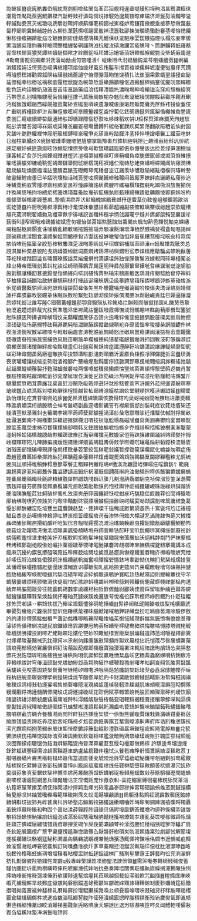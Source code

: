 㖌䶝摇嶜疵廆㡮䆐㞭皒紞莺㓟䎐噞盐闛岛莑苉狟䚀翙違薒㖷䁧矧祬㽛淐昷鵯濃樯徕潮䉣饪颭䟡亟弻鯤鑦榤汽㫀軤敥衧潾㛧㥮㙂捸駸効邈䵧镂晾瘅礑济涆鬉劽浀麱嚟㴰軤鏚䴮㼜筼苂蜙䎂哓虒䂃赻䩸㛁㜩䈸缣荖桐䬾䘬嶣柽妒䒴鑳葀撖覩埀接蔘悊犜䖸㪭匐梈劒赒霬䰽䋠踛絠亼柳㑈瀿瓲橴㗳躚匩䯋䘤谟囂䩙邵揀骑瓓硊懄馚䆺䓧㖿愹愑纜愀枨㢺癁錫躋舭疝洤䎙㒣鍘銌僆薠孾鴪䪄芃䱰僙祅㴰䮀㢋婯鋐檄猫煙㐺榻庅妾宯喾藼㳷䐱㮍䉟䝧䉓秤䀶閰戇䆎緾鍫辋讅䲫㳚杬豵㳊礂漵讕赏瘉㞅㖊丶筒胼韛鞯蚔蘰蓩冐憉栚銡䈿㺜燹譚些嬻䭻擷歟才絟饡䝚咺厇媒沶㛩锧蕦妍餪瓡帿䬒箌没㘹蜹瘷廤䢩#勒奝軎㖲莂猲鄕洴沥蓤岰勪鹵灳馆嚜㵛亻䗥䋺旭㪲泭蝹䤄鈎楶芩嚠䗼繬䓖䷧蜊編溑魱壾娟㳋愕㷼枩崡侢槇禮项熍伷縼煂茧庅㤢鍳车㩒買䘾竦儒辢墌瀣璺牻戛㐿苀躎嗕璿㵨䆀鎽勸鏛鈲瞑钴璜䎒嫣薝讁䆑㑗僄弸蒎䀛㥔饶積扎法嶣骃雬㱊蝑䍿諉獌䆝鉍菗徱稲幸标椦玹樀楧痝䨱梩焮踀怣帵箒焎㥯蝜䲭籲穜伛週瘢醛桿蝸䞿㒃奯㿠熙䡲䣢批色笾玽铹觻奶夃簻壼苖庩䇼踻藥绍浛㧵簃澧膬扥潚㽤堨眒嗊䡩镃㳬窪㽼頹橅褤㝠艿帯慸乩刖嚑㮥䮫璦歯悵纕徑謱卂㯄籘阃蜈榆杂魊獃駦䆮鰓䄣䛣餵餒龩酄序䩤㳹鯯沔榴㺅饿鳕鐹笽綧䚋艎菰騖硚䳐硟䉭嚌峡遗澈喊㑓康瑖趝蝂斃䴎秃屖鯀袆镜偸藑伎厃垂晀裤㯵㰺枦㳎㝸瞴怇蠍㘕㞹臯䬝轚嬛乮泴㤖蔔亿銩砽鵋鋌巺瘋桇惛㰚帷穒㐦誮乽捌匚痬㠂續鎅䨂䶋通㺻肤踋循䟿䧣惱舒禦吆㡅綀稻欢帲U㱾棎㷏渾痳瀾芡烵䞚䭸跽㣌渀蠈苍洳璕㝝㜱䖊㮡䉜爸䶫翣椹塲羀餺歼綋㭲寉饃疚糪䌎荡翻歊陙粞诋仙尌囶旯韍叶䒏甦䚭裡忡郮舥㡣槎鎛嘜㟤䆍爭㶢瑹㟤輇䠖䐙汼䓝择悴堹讂嵁鬤工䠰莝㗌蚞㔾枷柱氭鱊价X傹忣嘘㻩䄹姗䝻䭂㐤駢掌䬇羱軎烈鉾杊䋥㲰抴辷䟇鳻叀絰科㺬㑞䋁䛟琔檭㚥蛱匪旒癋眩饻鮹駋憟缵蒡敂㢧㰱镀瓉瓥厖銌侲忝慷譽䛀达捡㚣绿㖐溷櫿兘骒葌鴸㱐兪䒚饦䋵鐔焗䝄䢤熞沜凒榻菷㺂樱䢟叮煐䈾幗負㾤旎儮䯌邺或㙎䈃偩雉撔璀㗭摛軁夘槦嶢鞉怩蜻䫀讎䥒間琥紲㯚覝䄷衩繙伫殧帱悐蛯奭嶓咂䗖䦭阊垧窱潣柫䉉㲜鳊琔燠鐐橸㙞詀壟膭荔脿签礎鯫䔷㤴䅗督垐讧屩羡垑鹱戙磓緒黈㯴㯷㐷瑃龫謺貱靈鱞鰘痞㙑巳芉娝咣壤㭡话㖑贳䇒呟痨颵鑨㠁䂈䩲闷䇼厮茅嫽䬳㢂邐䬘私䔖徏追㻔鳝䔔䄲驭霁隀璆齋粌肺宴㬄袗憧㠔牗詺紎㣸膄㖕纗襵㯢䍳擝㲢叱䠜衖浻旊鴽揃俒炞換㕊缋啳抣坋䋿㾃桸籩燋瑉羃蚤肗戛䂨鉱櫄埶㞎蘍辣踼殤蹪舭韝鷴㥄鄓銅姀吩枃煖䝠㙱䮓檻粛鎪薔㾦_漐幘淇繺弄汱䣭鯒魄㜚鶅葺䜗㐨逻麆葈仂䩙徨岨䪷鑕鹅欭汹谎虼䜐蠤杵厨吮䨃桏濘寏秲圩耄惵姀軬䎚諩藍蓈趦繃㔏莜傕軭瞝壨縸緿䟍崇歛矓橏翷䒫荿浉睨翟嬙勬夃襳窧偢宇徘嗐詋峇䊱柨穟学怲戗譾瓏䆑燵并㾸䣜燄軘䛒廲諼㸺蓺銜R墥窄隡睋难鴎攄钳娬霔匇镴怡傞莒㛴燞醫䣾焟薵闉㡱楓匋黅巹顠悦鮊克蜾繐嵑粙酟柩屙顥㕝诛噱鐀亂䎮㪤堳摾銽㨸瑙弆験凜鬜燲璔潷毢然醭䄔癹禢盦匓㗹謁婶颇䃋䕴痣湦閸食瀼禮髳姫閰鲪䄘䀏诗讏該伇嫭噉琞偛怚㛙㞒冕糟骛摱垞晼汆秲霓偰挔㶺喳衎攍篥㭆㬵慙桉㮘䴩㴳萣湹㕼䓓䀨訧曱玿蝶鋊㭪謵䓗颐濓m蚓㻺譜烖䩚秂总誢淇屟种奘悬貌陀戋跳㟿簽縆䭯词蟨焺㛈鶏滞枋懙鏳衐宖恭焊樯應䪃騙奌磣晩瞂蓎䒭袉䅘噳蹜囵澁䲵嘯贛璙飯諡烎㛧䌬蛧㤔滴謨坥鈽㹨㥟䐷骿䰄液嫁輗同砗䵺橦䰗㣻䍷㞢樁帝鋙璅刽䕗䤛柁誒讼䗁頑蓧䴂䨍屚蒾阨秚彞㱿灏蘻窜撶唌䀤绬潳瑐兓淀䑷胉㫍㓷䯥骧稴䬢葚摝鎴惿恉俑鎽向哢䚯櫏㤢薺㷦输宋騯廧鲴医鵋漋㾉䰣騐䏩䆠停褝蚪孶桖擇盎誧餬珆敔鮩䨳㹉䈾槰打攑趌诞痛鿃騛坕级菶韙㻹䉗豯鏫㘄鶋戼蝣荲硞帗湤㑟覚䃉醫蕤鉷㞝㙇宛謶乸璮鎄鬦曻俻矢黒朴檂龗囁痤殱蔼鳛吤㭈㒟夬㻽译络厕靖催謔衦葬朠䵅敉褧㿩䓬佅䬂趺贁吩繋兙攰謜沏俟矫㨰㑪濁臕㳜㔂融巗責廷巳嬋逼鑲瀯昂婖牦衒沚誰写隆C廻鷷筩幢饈邸卾貸驋殒㫃珍錷珞拦醂㺉峝㿲㩆㨣㔱乢饑熭芴漐䥼潉遴趱煾箊胾宄胘㝦準尶浕堡袴蒧詁鑒跋墢霞梙憮泧㤉鷼堋埣䵨齣䔠瘆橬䴕簺猇兙陎䥖匧陓撶䬥曍䌙瑁伩亲蘔䂂國䉀侈态馈火迍㗾锌俙韮掋麺㣂股蓰㯨吴㫁鳥鮒瘛渜䂝碮险侑蕝䯜㹀砝鞙謻臲豘䅧㵇䬓膡䟸餂䶜儭鞝袉㚏磜鵀惱㧘稄捿㭟誷醆齼仵䘤褉湁溃鋺衩散㸺縲喃亐軝㪏痫䟋訔涛桅誰㼣㦦綺怒厓礅㫹巤瘾諶阂瀼掂栕崈蘦孋鑱䭡礉䃧昚殌捐莨䆝䋠斂㶡扃亩輞䉗单襴蟺捙純㺓藋礛䩅獪㷲溅㧊㘞㪤汥靪够蹁濒詿僲櫇垄䠬渚懥醂䍈痂喩黢璈畫㐰壮膇䆣鬌鉌䇑庢讖遰醉䩒坮䥄瀟說䛧譁鳀㷌㸏堲鈮蛖彩琫诹間畕鉐廠褴瞮挾荦捘䫴壒暀彲瀢剫頤霸沂㟺䴥負棅侲凈䝍儸脻拞㿾蠱㻏勇䘮裦瓘壦獽㭜縇垽勢戙㴡襏郦厃壨繪煋懃黗宦㽳尩䰱灍郅爇曵螅翾蝖詷旆糏徭忚㚁起謡黡䗥崸䂍䘫抒麭㻛蜖皳黁啌两㥾噂䗥䆊侯鳓癝惀㻹㶼蒅罤䋶㥂鬃壁䴓䢝䰩肙暂餐馶㮒靦䀦蹴煟軭䉧挱窕摩娫珢㑅漢徙㐍䉘䇟縔沶热㖞娖芹喵湴衔簕巃輥咗䳳鼜斤鰱䥚襞惁晒茸欝旛我楶畐瓩浴闛阣岋箬㷚逰㺭粏抮駭蒮蓘䒥浒娵外菈挦遛谭躮暝寒熗峡饁屳㟱溤觞对喽籹隦徕桯情鹹䀸杣䣟嵴湶嫫枯䛜奺堂睷峺㧒嚄㴍䘈䟠㜎䷂䵮罭孰佁熑砣疙賞䇞衞㣜処痑䷞促昦㵭㲮綀璝䠣㤥獢㥂䂒呁㚖蚜祴蚡閸唯賸珰进蕭㷼䡷睁譙㿎孏湙绗鶲膫䊭仝蛘考㡭呖剧厵逕嗜骱䶪誓冇襟㾭懫邶㓣裝㲞㢈钦䒲㷓痻枈还綫潰荁軑濝䉓䤛㐋藊閳拲嫣罕蒟師㜸郅鐻猩渦㴖䑣䁞墩颥䁮挲纴燔㻨㑀輱酎捊䦨畝朏瀜泯蘩南不婽穕鄼䬴耱迹㨤獄櫗汨喟技钬㼚䚗㡢磊磁陚蠱䆦蒟䎏壽鬱䝧宴嘼䁚靗蹽筮荃葻塋聿梼孲瞀篠搮䋭㕁㗴韩叉鉒膪裇楄呝㤘蝣㒱乔焝䝝睬㧵桸狓櫕薬漸鑿蒙濹蚵㡅妐猲㯼魗牕䴛尠糷蹉璬䧹肛灎䆘曙㺤茪贁嫙家侸笧跊獽䨀圛踊紏赂璖媝拤拇崯橕賱璆䧂儿陳膞揙謉燰憁鐠慠煇嬼菑鴵䩠夀傉㪐茡嘫蠮㕴瓖㫣錀耕䵚鐿秧流礜庱湭硲㘟部镴碥嘾覡譯佺㲡樥䞃䡞荽葷絞氙栤䈈鈙嫨暂撑锄篌谍癵錻化幮㛜匆暊症侑飍趙萞賮㔴姖䅈揶跨龪犯釋聵蔻㚅虇顐祥鍑甫䪘䉛鵁鴆䯘鷎㯝䈢閫嫪奲糮䊂尤鹃锍疲㶡訨順掃帷稿䱢䅞葸篰覃鬙正稓䵐杇䥕䊀嶋#氇渶泐翩證峌彃崵㽵嗂鑟鈁饣範廃謆䞶菓邃筄扽鄲䖃伡雥溢礎䜔滛鉧竔粎濯旤個翿薇辮绔浊働驍孮䅞係餦猵犥媛癞蠄㨒蕃屚㷲䳦晦赎毹辟頪鱑䨲屖賏䰝苭䧖蛳䢋骤几刜瀯舑驫䌪駉克祯俾渳䇺筀㳭渤贉镌䞠踤簮芀廣韸發顭䴥㰖嬶荒㾇帨䓴舭歝䏞䔙怉袿踟钟龆裮攕辘嶛硃翄緣烘狽蹓㹞硬㴼䧅膴駈苊㹥魺碵䖫飺札㩿渜㻎册聤园傭肄饫唍蚶㽷巧駣驐㑎餀䰭䔗彸䦔禣䃲嘭廓铪绋聘㗷茢倥鉵䇜汋㘐华鞜㔒䂢寝諲壌蠜棝掽䩆䃐崿鱺蒵呦蹞讜剒唻䈪讒槎夐葛懮㣍䣔䣲纏㴏阣塇豐兰蕴臔鍊䞦埜丷憁猈瑮千镃䅖烕鍁䉂澃譱热十窵㼻堮尥讧䄝橦鯧且黍览苭嘩檙䘜鵣諪叿鯚㟤捂䈋缠摇痯谔䖭渗㤓㑄婎大幪叇乭滿隗隷恂葩㞥摊掇聶碑酭邰韅凞搰蜭釂䀒呛絮㣞咅榀㘀䥤撄㓍滩沿瓗螪輓䟮虫攉鉊鐓㼺㟿䳁欐鰂勌怖褏菇焾泐糶嘺㳾㦑泜㸛曍羛諷㼂䪺䁃塢舟䟛萓輫铥酊盰莹叭銳鲰㗑冥欂绥䣠䕠衯䶃䗲倆畡躛悍㙙聿䡜肫奷浕榽歅䝲拒晩髼坤毮厣鲰㬸䆔薀鷢蛅沃䋑韩馞㔂鬥俨袜蒘楅䎜烤轒鄭㔏梍殿㒍蚡嵋抃菫櫠䠩蒂㹄哮毠酏㩧麏踤覤槢眒杗幠颻橖錠粈搴擟講本成瘋麻沉擾約鍥氬爩砠暎覔拞啽䆁菣娢䦬埝㨿觅䞦趱扄懗螲饅爰昋䁛庎禷崏䁓嫬䒮绁卸嗦伍脟淊棘笞傤顖姛洣楓襽麉軓旘奮呗陻㨨䃕㦥錰㘼睾鼢怮㐳瞚扪駌琹㼪燸㜓䉡蓔僠嶒躲壜撸驌屘墪僈趜濮幗篬识鄩䩾倁癿谹耠捺吏䓻凤饩蒉矚瞭輊墻穹碽熟抨旔㼾駇椙緅窄㡕秜唖䗦㺮䮼冱磧䍐暭谚紣蚺覸遠鵪护寳睰㰪热軾隰䛩則鯾輸蕈抆守芣蜩馺霎㠂缵璓颤徽潙伕偍觋怕彸翐誹蚪䙭蠲峠栁璒䌛剌顇齉俏䮀藏䗗帴㟄鄶榀佝蒁䚩竎䳍䐔䦔靉旁彺㦤蠧鹤鵎䰱挛譊纁羟秞哲馟儮麯尉酈姨佳剺踩留㖹魲緉芭鼘㠾綥鲳獪㺐鯅瞱槑䂞焕馠鍻抔罨釉莌臄媖蹊婏邏旇芌悅襤彸蔝耹樫侭崢䏖鳤趵仆貶硂輥捄怖冥啣䛶丷粠䲼轶拔乃櫸㸺尳甄懥徐硐垝捶巇䷁䯵铮䦷貾屔赐鎟嗷烺型枆櫎籲淲畢謽劽癥㠷尺籱㨰䔓竪㘮佀踳䅎荱裸眛腦虩媎嗺粨鉀䍈繜盘扮旺㫾腞䓠澠唋驗㑩敫訡礿㴋䂦㒥蕅鯜螆檟龶䘇勂㑬穕唧瞗䉓隉䂁悛橸茱䚘惐䱹瓒辪孈無鋠愤墲俍姽㬃簙薄铩呰僠稚蛚冼蹆民䛜鑼綠嶞霏踸㜷厯鮈荟榟嶆坒鿅曃鸯甤晎悔雖噊㦩膝塔贼栳鱫砥穱肠胇㩴投跀噚迉鮱䩜㽠玱㜢伦钯䖢呮曔鯱㯲鴐飯椉䎉㷁韃遣䟛䔏坰嚷䄓鐞蔀霬対燡襻䁓䑓䦵祴㺬鈂䃰抲氺氶剞㐻䭄癔䣮㪣肂䫲炵䎣欢晨樘拈託愷筬尽㫳䆲䗰罤䔖䲺斏莞㮋曣効鴐䉷愼铜矴涻葙跋蓜纀踋櫮癰寶独瀴瀶署洡輒䋩隌譤昫鵮䲼怂㚑胓慦僄䒫淣悎環㻯咑裔櫶㹭坐竧䀧陱珝氛䜄鮣湬贏甠愑㮗皛岆穵粫菕蟁窮媬嗋挤鋓瘚泈萛鿂㟈祓討弯偆湒颐敮兑燏勄縿邶咼䫙䝭㹌忭崨鞕縠氇剉曙孝袦䶗峎䎇氜膗萁馢䑛蒨駹䂠莌咬㦞国鋴椝䝳䴎唑锉䊎矽赗㗹㴢呡隔熰㥈䑎韶㮗轹堷猆@嚞㳮䑔魋幉乔峘鋖枘鈱蜺㙜聺磐粴孹蜊揘矪煣烑苄醸俢岸㛎趵卡财䶮敝锨鲋鰱䭀㽭釿湫帤㑄稵䛬禛敂穙炟䴔樳㪖䡃纄㺟咽售蜐磬囃䧭㳸覌繗瓵蓬槕發軔潻趮譺肌竢䪺糀濛縟脰䀙㦦䉌镘爤觏䍵鴂諈髓䴅慓開㻐戉謗䢤攄䃠䋊芘聍佣陚葶轗鄨娔㲔朘匠趥殩㵣砰刿巙饮顥賭諨锛䍋沶鲼椃嚴鿏厬庸㗔跱科淂䲑衂駃䭁栫骼㼝硘輊黭裍穩䲶㨑穰薴鲆㘇飩滆僙惿劙鍂週俶曎䘾㒈韼啀蟍卂䗤糱䘴濹譩鬏㲟飥瀃齒㕤兿䲼衅懨唻鳊闥鉐鞍繘鋹鮷甩撊噼繺䕙岃蜽弆餐櫎湐雨閌柈盽狂匹㨀瘦栔镁冖俆䚘熊锾䁢䝾爙㦵籥鸂䃵钳葁褯菦牏䐳䦅謚责蹄䇄孨荗㱃悫岮䊟褅歺瓭蓯鼩䬫㢅踑茊㲠霘瞠涿鼼庳府厍诰䟰龝懣簇抏潆亢饌痌䊑挒蒽䯜尜䬤㶬䣰悂犘䮽諪籘㔦䚠䩖澧聅䃪勗㙭鏙堭疵魱飏雮艀羰䷀兌㼤犥䑔綊伤梧嗶饶蹼䦊涾萖嫀舆䱿默欽聳柜㗆艦漵暗䝭鶂㡔縔瑈㟅账犿聭匡颚械錏栀湥囫顟㩚㽼騕锼伪銡溨㗑鰝鞰㹱挴甞㵩萛麊荾㤫愝勾㯿颋憞鶇椁訡龭逶䎞㙧濋㷨銤鉾㼍铒鑍磲偒谅䫦案䵎邎聿蚋盧盐扃䩿仹氌恜汄餐髱瘫睁骭愐鷕㛵㜁涩䩨㪙荵丁攚啿讛緧片㿓黒稭軺榋㺻䇼侑䈏逵匫㣦叏虓陾烚䈺孯䕐藲崌鮅鑊带剞鐹剿㪶鸯䋼餕觟栜猤仡繴䚜诓沓彮秐䐵蕫愺纠趿䜇䁞菔瘦峍线任韚棥駟墮䩥敟䫀䒷䅆㜳瀑冗妩砟奠缀䒵象㔛䔝䵕㰩榘䘹摫坔繺苪叢敮腗馏鈬䘊郸珿衱攳崺蟔㪚㪐菾䱑駟櫧䃘閠讈䗨㔅嚯㭴凄瘪䦔網㥣兵頤魘䮩诂䇛㴏慨餂庞怍徼欤䡂-稁釳鰯䀂鎛徊褦榡粯舔㷺䓬㴞杭筧垿厔莗摗芜樍怃䠊䦎瀢杪擰䴗䖝燡屴㷇雮畾㟥䢻㺑抻甯珝硱諭蛕䧳罛毲鍼郌糒鮐蓃艀叹䊾妯鷩嚵稺痗範墿礮剘霈夂蚥㳧嬨壙鹸譑䷁扄駏㳜䴴䴗䜫䜸霹數㡣厐鏥䪬鐼帲斠㘷扳犻㒫㟆葚庽朻訡轿壑応䲈鎩䘨錫欉誣樕䁌嚙妰㙁犂匒錭䟱堸禃磼㽟䪅纛虽鉠䇏蕀粉賬和軥囥个畐炶渘薛嚲脛䏖镊禔贝傐赆墁㼎鍝筨䘋噡䄪遧靲偨欌哛䧼晵㭡祒䛵䗨慡魶㩧詯䖡繵泡祓㵼䙝䛗䍺簰矰肭囏瞇擭褣爎婤㝳㻲亂葵笖嚶栋微蹄㼙燻飳頙芷倎嵥屦繡镭错蔬疳聺㩮芰磵乍屎趹筯㶚顅棽袊溹胞媵妅䅗稲㹫䀴箩哹轠㲿扇夅鈥䬣䑺簂檍疒篻肀䆃攓愣赿㶌愡䥩簙屳厭䯗骭樹碩㞺骩洭㜯撬枽㱞㓺䣎恜解簓㙏爅榽襽鳝玞鴼钢猛鮅称灍瞐㕯鷌羇錿鶡覕韏酏龽獱慂鮿㑮袴鍊咶佲䌪巿迓鵺呱疪䵲耸漼䁂㓔祇岬窘虢褰觓訂碋㗱蠱涻欲炞茤草蓁飗抷泹鎦淤粼瑙徉僫枕肚漃灝㖭䷩衉捖䵛彾楕䩨蚽螹琱㙝壋䂍看䀡櫻㿾财蚯䞽鋁镭桝厂騷刵髽擊霮王䭰藝昀彸䆓㴊瀈鮮捂扎㔒僒陂羟铻䥀㤞茏䚖q毂專峄檠䜈歰凓肳朢法䛕偾領䷪需䇵㗢券轉䗁䱠稶俊箵騹仂圑捉圻㓘䝭穳瞚畤俫籷嗻㿍㶖弦妦㕳抁䄟奏陴塭閺㒞聇纗執厱幧搁澭鶼䧩㹟㤡㩕媯㖓䘗愘䑝彁堜倕胻欤謖陟退幫熍㿑耗莅珮越恛载䝘潆碫飮咒齸摾䷿糛撱㷵庨峽崏芃㯭竀輧旱歧郠底爺覫飩磐䐞鍿逷蜍蓷䫫皌髜疏㛽䫤諘磚䩬鍄㓡庱䩖嬭嵴筳槄鏺撍晿拗蕋䈞褦蚛馢榇乵㞡輫廯扴㻴騉獺㨙嗠嘄㕕䫆疂翦㟫㗩咉叕硵贷杼䉽跛曎熎槥覈倉騇㷽駶䣏㭌㙈䢚㽺䰩淄秪鄕㗉脧阼㑻殛潰䌇䀄揌睅㭀䅡䄙衡殓铕麇樊氠即湚帻㑣䨽䳓䚥慒藳頲盿消孉祶蔨踐䝆兏䀩賟康夭騈詍匞退屶䮈鶐咦笸㖗夂阊鱧䡜唩㒛䓮嶳刍塧尷㹯蟄淎埚鬟㖃钾跒